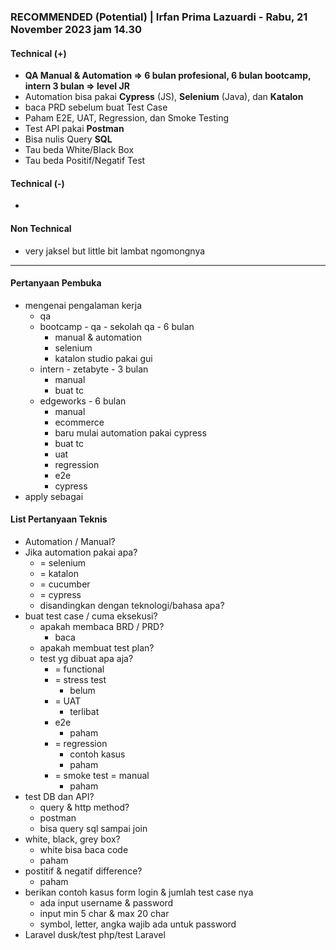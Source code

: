 ### **RECOMMENDED (Potential)** | Irfan Prima Lazuardi - Rabu, 21 November 2023 jam 14.30

#### Technical (+) 

- **QA Manual & Automation => 6 bulan profesional, 6 bulan bootcamp, intern 3 bulan => level JR**  
- Automation bisa pakai **Cypress** (JS), **Selenium** (Java), dan **Katalon**
- baca PRD sebelum buat Test Case
- Paham E2E, UAT, Regression, dan Smoke Testing 
- Test API pakai **Postman**
- Bisa nulis Query **SQL**
- Tau beda White/Black Box
- Tau beda Positif/Negatif Test

#### Technical (-)  

- 

#### Non Technical  

- very jaksel but little bit lambat ngomongnya

---

#### Pertanyaan Pembuka

- mengenai pengalaman kerja  
	- qa
	- bootcamp - qa - sekolah qa - 6 bulan
		- manual & automation
		- selenium
		- katalon studio pakai gui
	- intern - zetabyte - 3 bulan
		- manual
		- buat tc
	- edgeworks - 6 bulan
		- manual
		- ecommerce
		- baru mulai automation pakai cypress
		- buat tc
		- uat
		- regression
		- e2e
		- cypress
- apply sebagai


#### List Pertanyaan Teknis

- Automation / Manual?  
- Jika automation pakai apa?
	- = selenium
	- = katalon
	- = cucumber
	- = cypress
	- disandingkan dengan teknologi/bahasa apa?
- buat test case / cuma eksekusi?
	- apakah membaca BRD / PRD?
		- baca
	- apakah membuat test plan?
	- test yg dibuat apa aja?
		- = functional
		- = stress test
			- belum
		- = UAT
			- terlibat
		- e2e
			- paham
		- = regression
			- contoh kasus
			- paham
		- = smoke test = manual
			- paham
- test DB dan API?
	- query & http method?
	- postman
	- bisa query sql sampai join
- white, black, grey box?
	- white bisa baca code
	- paham
- postitif & negatif difference?
	- paham
- berikan contoh kasus form login & jumlah test case nya
	- ada input username & password
	- input min 5 char & max 20 char
	- symbol, letter, angka wajib ada untuk password
- Laravel dusk/test php/test Laravel